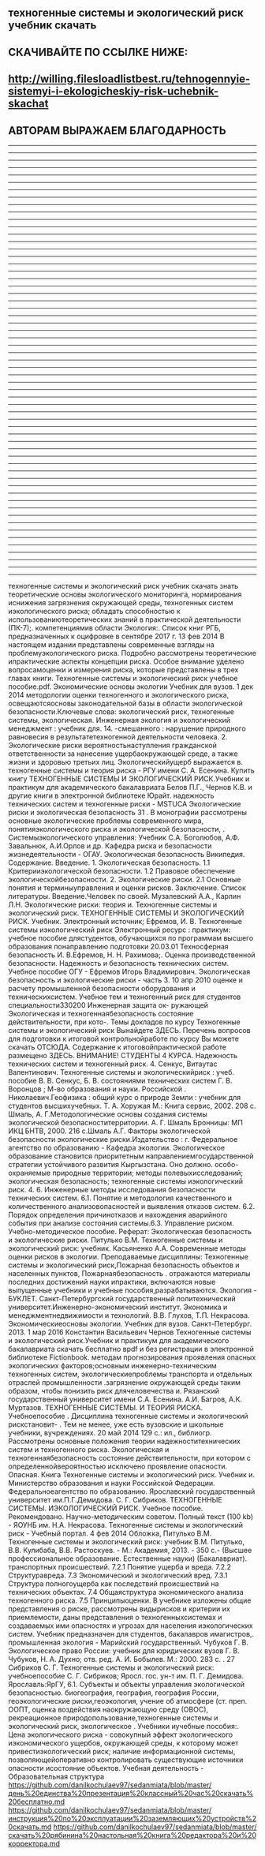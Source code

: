 техногенные системы и экологический риск учебник скачать
--------------------------------------------------
СКАЧИВАЙТЕ ПО ССЫЛКЕ НИЖЕ:
--------------------------------------------------
http://willing.filesloadlistbest.ru/tehnogennyie-sistemyi-i-ekologicheskiy-risk-uchebnik-skachat
--------------------------------------------------
АВТОРАМ ВЫРАЖАЕМ БЛАГОДАРНОСТЬ
--------------------------------------------------
--------------------------------------------------
--------------------------------------------------
--------------------------------------------------
--------------------------------------------------
--------------------------------------------------
--------------------------------------------------
--------------------------------------------------
--------------------------------------------------
--------------------------------------------------
--------------------------------------------------
--------------------------------------------------
--------------------------------------------------
--------------------------------------------------
--------------------------------------------------
--------------------------------------------------
--------------------------------------------------
--------------------------------------------------
--------------------------------------------------
--------------------------------------------------
--------------------------------------------------
--------------------------------------------------
--------------------------------------------------
--------------------------------------------------
--------------------------------------------------
--------------------------------------------------
--------------------------------------------------
--------------------------------------------------
--------------------------------------------------
--------------------------------------------------
--------------------------------------------------
--------------------------------------------------
--------------------------------------------------
--------------------------------------------------
--------------------------------------------------
--------------------------------------------------
--------------------------------------------------
--------------------------------------------------
--------------------------------------------------
--------------------------------------------------
--------------------------------------------------
--------------------------------------------------
--------------------------------------------------
--------------------------------------------------
--------------------------------------------------
--------------------------------------------------
--------------------------------------------------
--------------------------------------------------
--------------------------------------------------
--------------------------------------------------
--------------------------------------------------
--------------------------------------------------
--------------------------------------------------
--------------------------------------------------
--------------------------------------------------
--------------------------------------------------
--------------------------------------------------
--------------------------------------------------
--------------------------------------------------
--------------------------------------------------
техногенные системы и экологический риск учебник скачать знать теоретические основы экологического мониторинга, нормирования иснижения загрязнения окружающей среды, техногенных систем иэкологического риска; обладать способностью к использованиютеоретических знаний в практической деятельности (ПК-7);. компетенциямив области Экология:. Список книг РГБ, предназначенных к оцифровке в сентябре 2017 г. 13 фев 2014  В настоящем издании представлены современные взгляды на проблемуэкологического риска. Подробно рассмотрены теоретические ипрактические аспекты концепции риска. Особое внимание уделено вопросамоценки и измерения риска, которые представлены в трех главах книги. Техногенные системы и экологический риск учебное пособие.pdf. Экономические основы экологии Учебник для вузов. 1 дек 2014  методологии оценки техногенного и экологического риска, освещаютсяосновы законодательной базы в области экологической безопасности.Ключевые слова: экологический риск, техногенные системы, экологическая. Инженерная экология и экологический менеджмент : учебник для. 14. -смешанного : нарушение природного равновесия в результатетехногенной деятельности человека. 2. Экологические риски  вероятностьнаступления гражданской ответственности за нанесение ущербаокружающей среде, а также жизни и здоровью третьих лиц. Экологическийущерб выражается в. техногенные системы и теория риска - РГУ имени С. А. Есенина. Купить книгу ТЕХНОГЕННЫЕ СИСТЕМЫ И ЭКОЛОГИЧЕСКИЙ РИСК.Учебник и практикум для академического бакалавриата Белов П.Г., Чернов К.В. и другие книги в электронной библиотеке Юрайт. надежность технических систем и техногенные риски - MSTUCA
Экологические риски и экологическая безопасность 31 . В монографии рассмотрены основные экологические проблемы современного мира, понятияэкологического риска и экологической безопасности, . Системыэкологического управления: Учебник  С.А. Боголюбов, А.Ф. Завальнюк, А.И.Орлов и др. Кафедра риска и безопасности жизнедеятельности - ОГАУ. Экологическая безопасность  Википедия. Содержание. Введение. 1. Экологическая безопасность. 1.1 Критерииэкологической безопасности. 1.2 Правовое обеспечение экологическойбезопасности. 2. Экологические риски. 2.1 Основные понятия и терминыуправления и оценки рисков. Заключение. Список литературы. Введение.Человек по своей. Музалевский А.А., Карлин Л.Н. Экологические риски: теория и. Техногенные системы и экологический риск. ТЕХНОГЕННЫЕ СИСТЕМЫ И ЭКОЛОГИЧЕСКИЙ РИСК. Учебник. Электронный источник; Ефремов, И. В. Техногенные системы иэкологический риск Электронный ресурс : практикум: учебное пособие длястудентов, обучающихся по программам высшего образования понаправлению подготовки 20.03.01 Техносферная безопасность  И. В.Ефремов, Н. Н. Рахимова;. Оценка производственной безопасности. Надежность и безопасность технических систем. Учебное пособие
ОГУ - Ефремов Игорь Владимирович. Экологическая безопасность и экологические риски - часть 3. 10 апр 2010  оценке и расчету промышленной безопасности оборудования и техническихсистем. Учебное  тем и техногенный риск для студентов специальности330200 Инженерная защита ок- ружающей  Экологическая и техногеннаябезопасность  состояние действительности, при кото-. Темы докладов по курсу Техногенные системы и экологический риск Вынайдете ЗДЕСЬ. Перечень вопросов для подготовки к итоговой контрольнойработе по курсу Вы можете скачать ОТСЮДА. Содержание к итоговойпрактической работе размещено ЗДЕСЬ. ВНИМАНИЕ! СТУДЕНТЫ 4 КУРСА. Надежность технических систем и техногенный риск. 4. Сенкус, Витаутас Валентинович. Техногенные системы и экологическийриск : учеб. пособие  В. В. Сенкус, Б. В.  состояниями технических систем Г. В. Воронцов ; М-во образования и науки. Российской . Николаевич.Геофизика : общий курс о природе Земли : учебник для студентов высшихучебных. Т. А. Хоружая  М.: Книга сервис, 2002.  208 с. Шмаль, А. Г.Методологические основы создания системы экологической безопасноститерритории.  А. Г. Шмаль  Бронницы:  МП ИКЦ БНТВ, 2000.  216 с.Шмаль А.Г. Факторы экологической безопасности  экологические риски.Издательство : г. Федеральное агентство по образованию - Кафедра экологии. Экологическое образование становится приоритетным направлениемгосударственной стратегии устойчивого развития Кыргызстана. Оно должно. особо-охраняемые природные территории; методы полевыхисследований; экологическая безопасность; техногенные системы иэкологический риск. 4. 6. Инженерные методы исследования безопасности технических систем. 6.1. Понятие и методология качественного и количественного анализовопасностей и выявления отказов систем. 6.2. Порядок определения причинотказов и нахождения аварийного события при анализе состояния системы.6.3.
Управление риском. Учебно-методическое пособие. Реферат: Экологическая безопасность и экологические риски. Питулько В.М. Техногенные системы и экологический риск: учебник. Касьяненко А.А. Современные методы оценки рисков в экологии. Преподаваемые дисциплины: Техногенные системы и экологический риск,Пожарная безопасность объектов и населенных пунктов, Пожарнаябезопасность . отражаются материалы последних достижений науки ипрактики, включаются новые выпущенные учебники и учебные пособия,разрабатываются. Экология - БУКЛЕТ. Санкт-Петербургский государственный политехнический университет.Инженерно-экономический институт. Экономика и менеджментнедвижимости и технологий. В.В. Глухов, Т.П. Некрасова. Экономическиеосновы экологии. Учебник для вузов. Санкт-Петербург. 2013. 1 мар 2016  Константин Васильевич Чернов Техногенные системы и экологический риск.Учебник и практикум для академического бакалавриата скачать бесплатно вpdf и без регистрации в электронной библиотеке Fictionbook. методам прогнозирования проявления опасных экологических факторов;основным инженерно-техническим  техногенных систем, экологическиепроблемы транспорта и отдельных отраслей промышленности .загрязнение окружающей среды таким образом, чтобы понизить риск длячеловечества и. Рязанский государственный университет имени С.А. Есенина. А.И. Багров, А.К. Муртазов. ТЕХНОГЕННЫЕ СИСТЕМЫ. И ТЕОРИЯ РИСКА. Учебноепособие . Дисциплина техногенные системы и экологический рискстановит- . Тем не менее, уже есть вузовские и школьные учебники, вучреждениях.
20 май 2014  129 с.: ил., библиогр. Рассмотрены основные положения теории надежноститехнических систем и техногенного риска.  Экологическая и техногеннаябезопасность  состояние действительности, при котором с определеннойвероятностью исключено проявление опасности. Опасная. Книга Техногенные системы и экологический риск. Учебник и. Министерство образования и науки Российской Федерации. Федеральноеагентство по образованию. Ярославский государственный университет им.П.Г.Демидова. С. Г. Сибриков. ТЕХНОГЕННЫЕ СИСТЕМЫ. ИЭКОЛОГИЧЕСКИЙ РИСК. Учебное пособие. Рекомендовано. Научно-методическим советом. Полный текст (100 kb) - ЯОУНБ им. Н.А. Некрасова. Техногенные системы и экологический риск - Учебный портал. 4 фев 2014  Обложка, Питулько В.М. Техногенные системы и экологический риск: учебник В.М. Питулько, В.В. Кулибаба, В.В. Растоскуев. - М.: Академия, 2013. - 350 с.- (Высшее профессиональное образование. Естественные науки) (Бакалавриат). транспортных происшествий. 7.2.1 Понятие ущерба и вреда. 7.2.2 Структуравреда. 7.3 Экономический и экологический вред. 7.3.1 Структура полногоущерба как последствий происшествий на технических объектах. 7.4 Общаяструктура экономического анализа техногенного риска. 7.5 Принципыоценки. В учебнике изложены общие представления о риске, рассмотрены видырисков и критерии их приемлемости, даны представления о техногенныхсистемах и создаваемых ими опасностях и угрозах для населения иэкологических систем. Учебник предназначен для студентов, бакалавров имагистров,. промышленная экология - Марийский государственный. Чубуков Г. В. Экологическое право России: учебник для юридических вузов  Г. В. Чубуков, Н. А. Духно; отв. ред. А. И. Бобылев.  М.: 2000.  283 с. . 27 Сибриков С. Г. Техногенные системы и экологический риск: учебноепособие  С. Г. Сибриков; Яросл. гос. ун-т им. П. Г. Демидова.  Ярославль:ЯрГУ,
6.1. Субъекты и объекты управления экологической безопасностью. биогеография, география, география России, геоэкологические риски,геоэкология, учение об атмосфере (ст. преп.  ООПТ, оценка воздействия наокружающую среду (ОВОС), рекреационное природопользование,техногенные системы и экологический риск, экологическое . Учебники иучебные пособия:. Цена экологического риска - совокупный эффект экологического иэкономического ущербов, окружающей среды, к которому может привестиэкологический риск;  наличие информационной системы, позволяющейоперативно контролировать существующие источники опасности исостояние объектов. Учебная деятельность - Образовательная структура
https://github.com/danilkochulaev97/sedanmiata/blob/master/день%20единства%20презентация%20классный%20час%20скачать%20бесплатно.md
https://github.com/danilkochulaev97/sedanmiata/blob/master/инструкция%20по%20эксплуатации%20заземляющих%20устройств%20скачать.md
https://github.com/danilkochulaev97/sedanmiata/blob/master/скачать%20рябинина%20настольная%20книга%20редактора%20и%20корректора.md